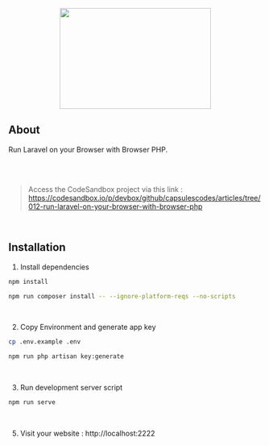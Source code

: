 

<p align="center"><img src="https://github.com/capsulescodes/articles/blob/main/capsules-articles-image.png" width="300px" height="200px" /></p>


## About

Run Laravel on your Browser with Browser PHP.

<br>
<br>

> Access the CodeSandbox project via this link : https://codesandbox.io/p/devbox/github/capsulescodes/articles/tree/012-run-laravel-on-your-browser-with-browser-php

<br>

## Installation

1. Install dependencies

```bash
npm install

npm run composer install -- --ignore-platform-reqs --no-scripts
```

<br>

2. Copy Environment and generate app key

```bash
cp .env.example .env

npm run php artisan key:generate
```

<br>

3. Run development server script

```bash
npm run serve
```

<br>

5. Visit your website : http://localhost:2222

